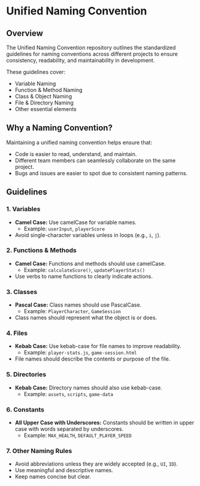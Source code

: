 # Unified Naming Convention

## Overview
The Unified Naming Convention repository outlines the standardized guidelines for naming conventions across different projects to ensure consistency, readability, and maintainability in development.

These guidelines cover:
- Variable Naming
- Function & Method Naming
- Class & Object Naming
- File & Directory Naming
- Other essential elements

## Why a Naming Convention?
Maintaining a unified naming convention helps ensure that:
- Code is easier to read, understand, and maintain.
- Different team members can seamlessly collaborate on the same project.
- Bugs and issues are easier to spot due to consistent naming patterns.
  
## Guidelines

### 1. **Variables**
- **Camel Case:** Use camelCase for variable names.
  - Example: `userInput`, `playerScore`
- Avoid single-character variables unless in loops (e.g., `i`, `j`).
  
### 2. **Functions & Methods**
- **Camel Case:** Functions and methods should use camelCase.
  - Example: `calculateScore()`, `updatePlayerStats()`
- Use verbs to name functions to clearly indicate actions.

### 3. **Classes**
- **Pascal Case:** Class names should use PascalCase.
  - Example: `PlayerCharacter`, `GameSession`
- Class names should represent what the object is or does.

### 4. **Files**
- **Kebab Case:** Use kebab-case for file names to improve readability.
  - Example: `player-stats.js`, `game-session.html`
- File names should describe the contents or purpose of the file.

### 5. **Directories**
- **Kebab Case:** Directory names should also use kebab-case.
  - Example: `assets`, `scripts`, `game-data`
  
### 6. **Constants**
- **All Upper Case with Underscores:** Constants should be written in upper case with words separated by underscores.
  - Example: `MAX_HEALTH`, `DEFAULT_PLAYER_SPEED`
  
### 7. **Other Naming Rules**
- Avoid abbreviations unless they are widely accepted (e.g., `UI`, `ID`).
- Use meaningful and descriptive names.
- Keep names concise but clear.
